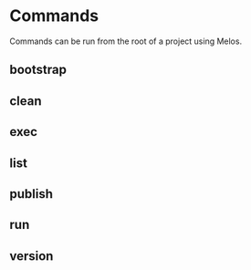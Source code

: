 # Commands

Commands can be run from the root of a project using Melos.

## bootstrap
## clean
## exec
## list
## publish
## run
## version